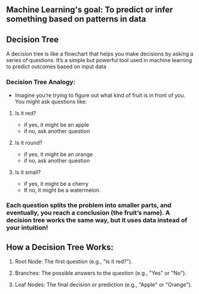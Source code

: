 ## Machine Learning's goal: To predict or infer something based on patterns in data

## Decision Tree

A decision tree is like a flowchart that helps you make decisions by asking a series of questions. It’s a simple but powerful tool used in machine learning to predict outcomes based on input data

### Decision Tree Analogy:

- Imagine you’re trying to figure out what kind of fruit is in front of you. You might ask questions like:

1. Is it red?

   - if yes, it might be an apple
   - if no, ask another question

2. Is it round?

   - if yes, it might be an orange
   - if no, ask another question

3. Is it small?
   - if yes, it might be a cherry
   - If no, it might be a watermelon.

### Each question splits the problem into smaller parts, and eventually, you reach a conclusion (the fruit’s name). A decision tree works the same way, but it uses data instead of your intuition!

## How a Decision Tree Works:

1. Root Node: The first question (e.g., "Is it red?").

2. Branches: The possible answers to the question (e.g., "Yes" or "No").

3. Leaf Nodes: The final decision or prediction (e.g., "Apple" or "Orange").
